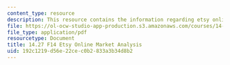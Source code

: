 ```yaml
---
content_type: resource
description: This resource contains the information regarding etsy online market analysis.
file: https://ol-ocw-studio-app-production.s3.amazonaws.com/courses/14-27-economics-and-e-commerce-fall-2014/192c1219d56e22cec0b2833a3b34d8b2_MIT14_27F14_etsy_online.pdf
file_type: application/pdf
resourcetype: Document
title: 14.27 F14 Etsy Online Market Analysis
uid: 192c1219-d56e-22ce-c0b2-833a3b34d8b2
---
```

